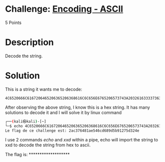 # Challenge: [Encoding - ASCII](https://www.root-me.org/en/Challenges/Cryptanalysis/Encoding-ASCII)
5 Points
# Description
Decode the string.
# Solution
This is a string it wants me to decode: 
```
4C6520666C6167206465206365206368616C6C656E6765206573743A203261633337363438316165353436636436383964356239313237356433323465
```
After observing the above string, I know this is a hex string. It has many solutions to decode it and I will solve it by linux command
```sh
┌──(kali㉿kali)-[~]
└─$ echo 4C6520666C6167206465206365206368616C6C656E6765206573743A203261633337363438316165353436636436383964356239313237356433323465  | xxd -r -p                                                             130 ⨯
Le flag de ce challenge est: 2ac376481ae546cd689d5b91275d324e  
```
I use 2 commands *echo* and *xxd* within a pipe, echo will import the string to xxd to decode the string from hex to ascii.

The flag is: *******************